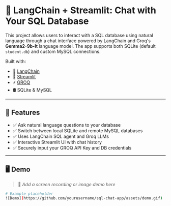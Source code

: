 # 💬 LangChain + Streamlit: Chat with Your SQL Database

This project allows users to interact with a SQL database using natural language through a chat interface powered by LangChain and Groq's **Gemma2-9b-It** language model. The app supports both SQLite (default `student.db`) and custom MySQL connections.

Built with:
- 🧠 [LangChain](https://www.langchain.com/)
- 🧪 [Streamlit](https://streamlit.io/)
- ⚡ [GROQ](https://console.groq.com/)
- 🛢️ SQLite & MySQL

---

## 🚀 Features

- ✅ Ask natural language questions to your database
- ✅ Switch between local SQLite and remote MySQL databases
- ✅ Uses LangChain SQL agent and Groq LLMs
- ✅ Interactive Streamlit UI with chat history
- ✅ Securely input your GROQ API Key and DB credentials

---

## 🖥️ Demo

> 📸 *Add a screen recording or image demo here*

```bash
# Example placeholder
![Demo](https://github.com/yourusername/sql-chat-app/assets/demo.gif)
